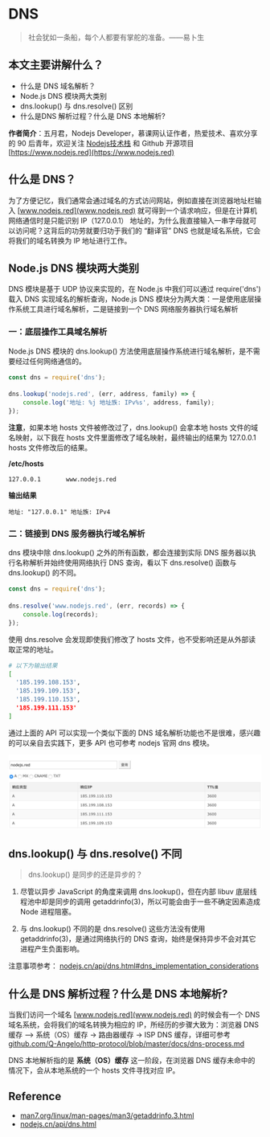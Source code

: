 # DNS

> 社会犹如一条船，每个人都要有掌舵的准备。——易卜生

## 本文主要讲解什么？

* 什么是 DNS 域名解析？
* Node.js DNS 模块两大类别
* dns.lookup() 与 dns.resolve() 区别
* 什么是DNS 解析过程？什么是 DNS 本地解析?

**作者简介**：五月君，Nodejs Developer，慕课网认证作者，热爱技术、喜欢分享的 90 后青年，欢迎关注 [Nodejs技术栈](https://nodejsred.oss-cn-shanghai.aliyuncs.com/node_roadmap_wx.jpg?x-oss-process=style/may) 和 Github 开源项目 [https://www.nodejs.red](https://www.nodejs.red)

## 什么是 DNS？

为了方便记忆，我们通常会通过域名的方式访问网站，例如直接在浏览器地址栏输入 [www.nodejs.red](www.nodejs.red) 就可得到一个请求响应，但是在计算机网络通信时是只能识别 IP（127.0.0.1） 地址的，为什么我直接输入一串字母就可以访问呢？这背后的功劳就要归功于我们的 “翻译官” DNS 也就是域名系统，它会将我们的域名转换为 IP 地址进行工作。

## Node.js DNS 模块两大类别

DNS 模块是基于 UDP 协议来实现的，在 Node.js 中我们可以通过 require('dns') 载入 DNS 实现域名的解析查询，Node.js DNS 模块分为两大类：一是使用底层操作系统工具进行域名解析，二是链接到一个 DNS 网络服务器执行域名解析

### 一：底层操作工具域名解析

Node.js DNS 模块的 dns.lookup() 方法使用底层操作系统进行域名解析，是不需要经过任何网络通信的。

```js
const dns = require('dns');

dns.lookup('nodejs.red', (err, address, family) => {
    console.log('地址: %j 地址族: IPv%s', address, family);
});
```

**注意**，如果本地 hosts 文件被修改过了，dns.lookup() 会拿本地 hosts 文件的域名映射，以下我在 hosts 文件里面修改了域名映射，最终输出的结果为 127.0.0.1 hosts 文件修改后的结果。

**/etc/hosts**
```hosts
127.0.0.1       www.nodejs.red
```

**输出结果**
```
地址: "127.0.0.1" 地址族: IPv4
```

### 二：链接到 DNS 服务器执行域名解析

dns 模块中除 dns.lookup() 之外的所有函数，都会连接到实际 DNS 服务器以执行名称解析并始终使用网络执行 DNS 查询，看以下 dns.resolve() 函数与 dns.lookup() 的不同。

```js
const dns = require('dns');

dns.resolve('www.nodejs.red', (err, records) => {
    console.log(records);
});
```

使用 dns.resolve 会发现即使我们修改了 hosts 文件，也不受影响还是从外部读取正常的地址。

```bash
# 以下为输出结果
[
  '185.199.108.153',
  '185.199.109.153',
  '185.199.110.153',
  '185.199.111.153'
]
```

通过上面的 API 可以实现一个类似下面的 DNS 域名解析功能也不是很难，感兴趣的可以亲自去实践下，更多 API 也可参考 nodejs 官网 dns 模块。

![](./img/dns_analysis.jpg)

## dns.lookup() 与 dns.resolve() 不同

> dns.lookup() 是同步的还是异步的？

1. 尽管以异步 JavaScript 的角度来调用 dns.lookup()，但在内部 libuv 底层线程池中却是同步的调用 getaddrinfo(3)，所以可能会由于一些不确定因素造成 Node 进程阻塞。

2. 与 dns.lookup() 不同的是 dns.resolve() 这些方法没有使用 getaddrinfo(3)，是通过网络执行的 DNS 查询，始终是保持异步不会对其它进程产生负面影响。

注意事项参考：
[nodejs.cn/api/dns.html#dns_implementation_considerations](http://nodejs.cn/api/dns.html#dns_implementation_considerations)

## 什么是 DNS 解析过程？什么是 DNS 本地解析?

当我们访问一个域名 [www.nodejs.red](www.nodejs.red) 的时候会有一个 DNS 域名系统，会将我们的域名转换为相应的 IP，所经历的步骤大致为：浏览器 DNS 缓存 —> 系统（OS）缓存 -> 路由器缓存 -> ISP DNS 缓存，详细可参考 [github.com/Q-Angelo/http-protocol/blob/master/docs/dns-process.md](https://github.com/Q-Angelo/http-protocol/blob/master/docs/dns-process.md)

DNS 本地解析指的是 **系统（OS）缓存** 这一阶段，在浏览器 DNS 缓存未命中的情况下，会从本地系统的一个 hosts 文件寻找对应 IP。

## Reference

* [man7.org/linux/man-pages/man3/getaddrinfo.3.html](http://man7.org/linux/man-pages/man3/getaddrinfo.3.html)
* [nodejs.cn/api/dns.html](http://nodejs.cn/api/dns.html)
